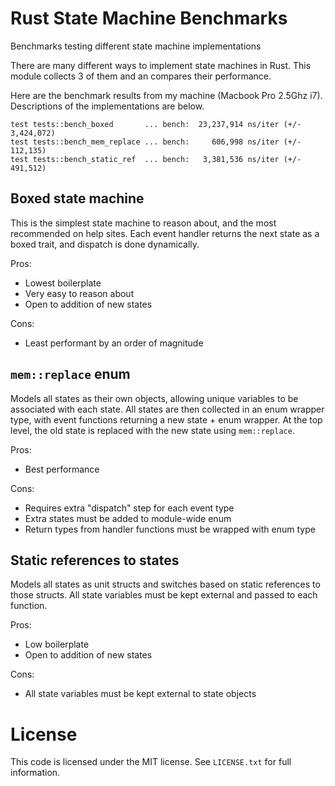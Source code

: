 # Rust State Machine Benchmarks

Benchmarks testing different state machine implementations

There are many different ways to implement state machines in Rust.  This module
collects 3 of them and an compares their performance.

Here are the benchmark results from my machine (Macbook Pro 2.5Ghz i7).
Descriptions of the implementations are below.

```
test tests::bench_boxed       ... bench:  23,237,914 ns/iter (+/- 3,424,072)
test tests::bench_mem_replace ... bench:     606,998 ns/iter (+/- 112,135)
test tests::bench_static_ref  ... bench:   3,381,536 ns/iter (+/- 491,512)
```


## Boxed state machine

This is the simplest state machine to reason about, and the most recommended on
help sites. Each event handler returns the next state as a boxed trait, and
dispatch is done dynamically.

Pros:
  - Lowest boilerplate
  - Very easy to reason about
  - Open to addition of new states

Cons:
  - Least performant by an order of magnitude


## `mem::replace` enum

Models all states as their own objects, allowing unique variables to be
associated with each state. All states are then collected in an enum wrapper
type, with event functions returning a new state + enum wrapper.  At the top
level, the old state is replaced with the new state using `mem::replace`.

Pros:
  - Best performance

Cons:
  - Requires extra "dispatch" step for each event type
  - Extra states must be added to module-wide enum
  - Return types from handler functions must be wrapped with enum type


## Static references to states

Models all states as unit structs and switches based on static references to
those structs. All state variables must be kept external and passed to each
function.

Pros:
  - Low boilerplate
  - Open to addition of new states

Cons:
  - All state variables must be kept external to state objects


# License

This code is licensed under the MIT license. See `LICENSE.txt` for full
information.

